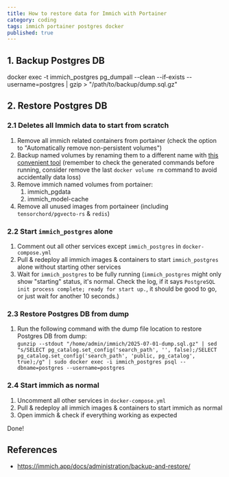 ```yaml
---
title: How to restore data for Immich with Portainer
category: coding
tags: immich portainer postgres docker
published: true
---
```

## 1. Backup Postgres DB
docker exec -t immich_postgres pg_dumpall --clean --if-exists --username=postgres | gzip > "/path/to/backup/dump.sql.gz"

## 2. Restore Postgres DB

### 2.1 Deletes all Immich data to start from scratch

1. Remove all immich related containers from portainer (check the option to "Automatically remove non-persistent volumes")
1. Backup named volumes by renaming them to a different name with [this convenient tool](https://www.commands.dev/workflows/rename_docker_volume) (remember to check the generated commands before running, consider remove the last `docker volume rm` command to avoid accidentally data loss)
1. Remove immich named volumes from portainer:
	1. immich_pgdata
	1. immich_model-cache
1. Remove all unused images from portaineer (including `tensorchord/pgvecto-rs` & `redis`)

### 2.2 Start `immich_postgres` alone

1. Comment out all other services except `immich_postgres` in `docker-compose.yml`
1. Pull & redeploy all immich images & containers to start `immich_postgres` alone without starting other services
1. Wait for `immich_postgres` to be fully running (`immich_postgres` might only show "starting" status, it's normal. Check the log, if it says `PostgreSQL init process complete; ready for start up.`, it should be good to go, or just wait for another 10 seconds.)

### 2.3 Restore Postgres DB from dump
1. Run the following command with the dump file location to restore Postgres DB from dump:  
  `gunzip --stdout "/home/admin/immich/2025-07-01-dump.sql.gz" | sed "s/SELECT pg_catalog.set_config('search_path', '', false);/SELECT pg_catalog.set_config('search_path', 'public, pg_catalog', true);/g" | sudo docker exec -i immich_postgres psql --dbname=postgres --username=postgres`

### 2.4 Start immich as normal

1. Uncomment all other services in `docker-compose.yml`
1. Pull & redeploy all immich images & containers to start immich as normal
1. Open immich & check if everything working as expected

Done!

## References

- https://immich.app/docs/administration/backup-and-restore/
